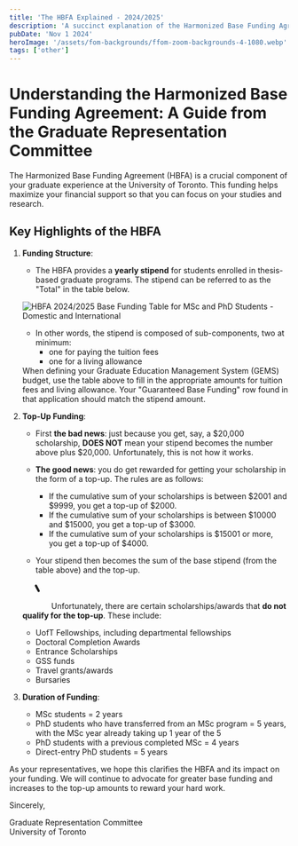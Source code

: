 ```yaml
---
title: 'The HBFA Explained - 2024/2025'
description: 'A succinct explanation of the Harmonized Base Funding Agreement (HBFA) and its impact on graduate students'
pubDate: 'Nov 1 2024'
heroImage: '/assets/fom-backgrounds/ffom-zoom-backgrounds-4-1080.webp'
tags: ['other']
---
```


# Understanding the Harmonized Base Funding Agreement: A Guide from the Graduate Representation Committee

The Harmonized Base Funding Agreement (HBFA) is a crucial component of your graduate experience at the University of Toronto. This funding helps maximize your financial support so that you can focus on your studies and research.

## Key Highlights of the HBFA


1. **Funding Structure**:
   - The HBFA provides a **yearly stipend** for students enrolled in thesis-based graduate programs. The stipend can be referred to as the "Total" in the table below. 

    ![HBFA 2024/2025 Base Funding Table for MSc and PhD Students - Domestic and International](/assets/hbfa-2024-2025.webp)

    - In other words, the stipend is composed of sub-components, two at minimum: 
        - one for paying the tuition fees
        - one for a living allowance

    <div class="bg-blue-100 border-l-4 border-blue-500 text-blue-700 p-4 my-4 rounded">
        When defining your Graduate Education Management System (GEMS) budget, use the table above to fill in the appropriate amounts for tuition fees and living allowance. Your "Guaranteed Base Funding" row found in that application should match the stipend amount.
    </div>

2. **Top-Up Funding**:
   - First **the bad news**: just because you get, say, a $20,000 scholarship, **DOES NOT** mean your stipend becomes the number above plus $20,000. Unfortunately, this is not how it works.
   - **The good news**: you do get rewarded for getting your scholarship in the form of a top-up. The rules are as follows:
        - If the cumulative sum of your scholarships is between $2001 and $9999, you get a top-up of $2000.
        - If the cumulative sum of your scholarships is between $10000 and $15000, you get a top-up of $3000.
        - If the cumulative sum of your scholarships is $15001 or more, you get a top-up of $4000.

    - Your stipend then becomes the sum of the base stipend (from the table above) and the top-up.

    <div class="bg-yellow-100 border-l-4 border-yellow-500 text-yellow-700 p-4 my-4 rounded">
    <svg xmlns="http://www.w3.org/2000/svg" width="3rem" height="3rem" viewBox="0 0 24 24"><g fill="none" stroke="currentColor" stroke-linecap="round" stroke-linejoin="round" stroke-width="2"><path stroke-dasharray="64" stroke-dashoffset="64" d="M12 3l9 17h-18l9 -17Z"><animate fill="freeze" attributeName="stroke-dashoffset" dur="0.6s" values="64;0"/></path><path stroke-dasharray="6" stroke-dashoffset="6" d="M12 10v4"><animate fill="freeze" attributeName="stroke-dashoffset" begin="0.6s" dur="0.2s" values="6;0"/></path><path stroke-dasharray="2" stroke-dashoffset="2" d="M12 17v0.01"><animate fill="freeze" attributeName="stroke-dashoffset" begin="0.8s" dur="0.2s" values="2;0"/></path></g></svg>
        Unfortunately, there are certain scholarships/awards that <b>do not qualify for the top-up</b>. These include:
        <ul>
            <li>UofT Fellowships, including departmental fellowships</li>
            <li>Doctoral Completion Awards</li>
            <li>Entrance Scholarships</li>
            <li>GSS funds</li>
            <li>Travel grants/awards</li>
            <li>Bursaries</li>
        </ul>
    </div>

3. **Duration of Funding**:
   - MSc students = 2 years
   - PhD students who have transferred from an MSc program = 5 years, with the MSc year already taking up 1 year of the 5
   - PhD students with a previous completed MSc = 4 years
   - Direct-entry PhD students = 5 years

As your representatives, we hope this clarifies the HBFA and its impact on your funding. We will continue to advocate for greater base funding and increases to the top-up amounts to reward your hard work.

Sincerely,  

Graduate Representation Committee  
University of Toronto
